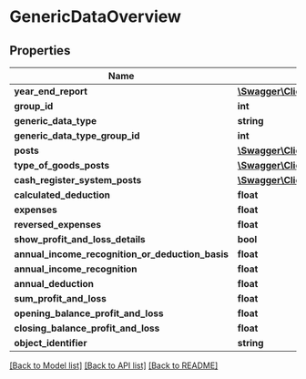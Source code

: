 # GenericDataOverview

## Properties
Name | Type | Description | Notes
------------ | ------------- | ------------- | -------------
**year_end_report** | [**\Swagger\Client\Model\YearEndReport**](YearEndReport.md) |  | [optional] 
**group_id** | **int** |  | [optional] 
**generic_data_type** | **string** |  | [optional] 
**generic_data_type_group_id** | **int** |  | [optional] 
**posts** | [**\Swagger\Client\Model\GenericData[]**](GenericData.md) |  | [optional] 
**type_of_goods_posts** | [**\Swagger\Client\Model\TypeOfGoods[]**](TypeOfGoods.md) |  | [optional] 
**cash_register_system_posts** | [**\Swagger\Client\Model\CashRegisterSystem[]**](CashRegisterSystem.md) |  | [optional] 
**calculated_deduction** | **float** |  | [optional] 
**expenses** | **float** |  | [optional] 
**reversed_expenses** | **float** |  | [optional] 
**show_profit_and_loss_details** | **bool** |  | [optional] 
**annual_income_recognition_or_deduction_basis** | **float** |  | [optional] 
**annual_income_recognition** | **float** |  | [optional] 
**annual_deduction** | **float** |  | [optional] 
**sum_profit_and_loss** | **float** |  | [optional] 
**opening_balance_profit_and_loss** | **float** |  | [optional] 
**closing_balance_profit_and_loss** | **float** |  | [optional] 
**object_identifier** | **string** |  | [optional] 

[[Back to Model list]](../README.md#documentation-for-models) [[Back to API list]](../README.md#documentation-for-api-endpoints) [[Back to README]](../README.md)


